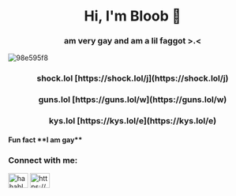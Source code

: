 <h1 align="center">Hi, I'm Bloob 🎀</h1>
<h3 align="center">am very gay and am a lil faggot >.< </h3>

<p align="left"> <img src="https://komarev.com/ghpvc/?username=98e595f8&label=Profile%20views&color=fe71c3&style=flat" alt="98e595f8" /> </p>


 <h3 align="center"> shock.lol [https://shock.lol/j](https://shock.lol/j)
 <h3 align="center"> guns.lol  [https://guns.lol/w](https://guns.lol/w)
 <h3 align="center"> kys.lol  [https://kys.lol/e](https://kys.lol/e)

<h4 align="left"> Fun fact **I am gay**

<h3 align="left">Connect with me:</h3>
<p align="left">
<a href="https://instagram.com/hahabloob" target="blank"><img align="center" src="https://raw.githubusercontent.com/rahuldkjain/github-profile-readme-generator/master/src/images/icons/Social/instagram.svg" alt="hahabloob" height="30" width="40" /></a>
<a href="https://discord.com/users/1048171869339136010" target="blank"><img align="center" src="https://raw.githubusercontent.com/rahuldkjain/github-profile-readme-generator/master/src/images/icons/Social/discord.svg" alt="https://discord.com/users/1048171869339136010" height="30" width="40" /></a>
</p>
